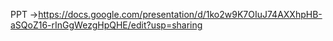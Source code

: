 PPT ->https://docs.google.com/presentation/d/1ko2w9K7OIuJ74AXXhpHB-aSQoZ16-rInGgWezgHpQHE/edit?usp=sharing
